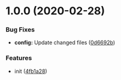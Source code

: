 # 1.0.0 (2020-02-28)


### Bug Fixes

* **config:** Update changed files ([0d6692b](https://github.com/dword-design/postcss-link-area/commit/0d6692ba14ea720d325a9428ba8ff8e536e44ce4))


### Features

* init ([4fb1a28](https://github.com/dword-design/postcss-link-area/commit/4fb1a28fc78d7292180084d787037c0c7806996a))

